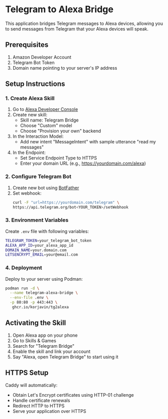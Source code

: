 # Telegram to Alexa Bridge

This application bridges Telegram messages to Alexa devices, allowing you to send messages from Telegram that your Alexa devices will speak.

## Prerequisites

1. Amazon Developer Account
2. Telegram Bot Token
3. Domain name pointing to your server's IP address

## Setup Instructions

### 1. Create Alexa Skill

1. Go to [Alexa Developer Console](https://developer.amazon.com/alexa/console/ask)
2. Create new skill:
   - Skill name: Telegram Bridge
   - Choose "Custom" model
   - Choose "Provision your own" backend
3. In the Interaction Model:
   - Add new intent "MessageIntent" with sample utterance "read my messages"
4. In the Endpoint:
   - Set Service Endpoint Type to HTTPS
   - Enter your domain URL (e.g., https://yourdomain.com/alexa)

### 2. Configure Telegram Bot

1. Create new bot using [BotFather](https://core.telegram.org/bots#botfather)
2. Set webhook:
   ```bash
   curl -F "url=https://yourdomain.com/telegram" \
   https://api.telegram.org/bot<YOUR_TOKEN>/setWebhook
   ```

### 3. Environment Variables

Create `.env` file with following variables:

```bash
TELEGRAM_TOKEN=your_telegram_bot_token
ALEXA_APP_ID=your_alexa_app_id
DOMAIN_NAME=your.domain.com
LETSENCRYPT_EMAIL=your@email.com
```

### 4. Deployment

Deploy to your server using Podman:
   ```bash
   podman run -d \
     --name telegram-alexa-bridge \
     --env-file .env \
     -p 80:80 -p 443:443 \
      ghcr.io/korjavin/tg2alexa
   ```

## Activating the Skill

1. Open Alexa app on your phone
2. Go to Skills & Games
3. Search for "Telegram Bridge"
4. Enable the skill and link your account
5. Say "Alexa, open Telegram Bridge" to start using it

## HTTPS Setup

Caddy will automatically:
- Obtain Let's Encrypt certificates using HTTP-01 challenge
- Handle certificate renewals
- Redirect HTTP to HTTPS
- Serve your application over HTTPS
